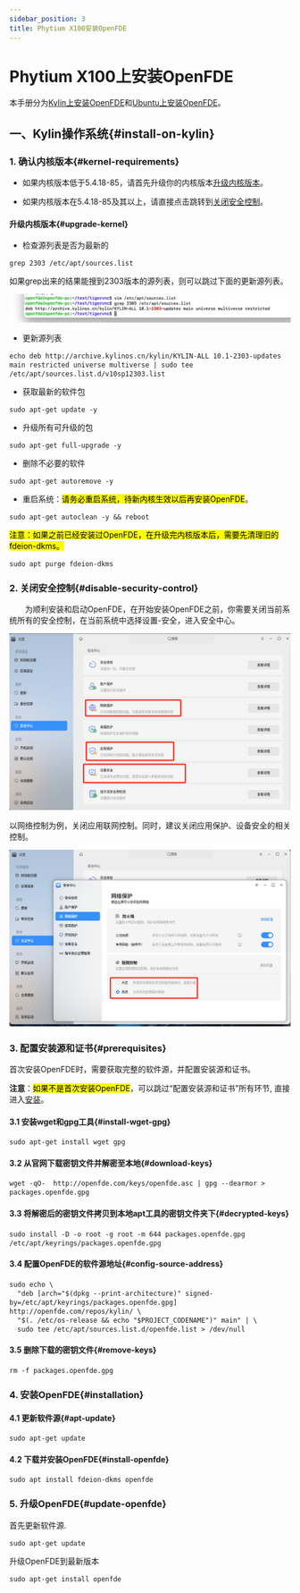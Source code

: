 ```yaml
---
sidebar_position: 3
title: Phytium X100安装OpenFDE
---
```


# Phytium X100上安装OpenFDE

本手册分为[Kylin上安装OpenFDE](#install-on-kylin)和[Ubuntu上安装OpenFDE](#install-on-ubuntu)。

## 一、Kylin操作系统{#install-on-kylin}

### 1. 确认内核版本{#kernel-requirements}

- 如果内核版本低于5.4.18-85，请首先升级你的内核版本[升级内核版本](#upgrade-kernel)。

- 如果内核版本在5.4.18-85及其以上，请直接点击跳转到[关闭安全控制](#disable-security-control)。

#### 升级内核版本{#upgrade-kernel}

- 检查源列表是否为最新的

```
grep 2303 /etc/apt/sources.list
```

如果grep出来的结果能搜到2303版本的源列表，则可以跳过下面的更新源列表。

![2303-source](./../img/2303-source-list.png)

- 更新源列表
  
```
echo deb http://archive.kylinos.cn/kylin/KYLIN-ALL 10.1-2303-updates main restricted universe multiverse | sudo tee /etc/apt/sources.list.d/v10sp12303.list
```

- 获取最新的软件包
  
```
sudo apt-get update -y
```

- 升级所有可升级的包
  
```
sudo apt-get full-upgrade -y
```

- 删除不必要的软件
  
```
sudo apt-get autoremove -y 
```

- 重启系统：<mark>请务必重启系统，待新内核生效以后再安装OpenFDE</mark>。

```
sudo apt-get autoclean -y && reboot
```

<mark>注意：如果之前已经安装过OpenFDE，在升级完内核版本后，需要先清理旧的fdeion-dkms。</mark>

```
sudo apt purge fdeion-dkms
```

### 2. 关闭安全控制{#disable-security-control}

&emsp;&emsp;为顺利安装和启动OpenFDE，在开始安装OpenFDE之前，你需要关闭当前系统所有的安全控制，在当前系统中选择设置-安全，进入安全中心。

![control](./../img/control.png)

以网络控制为例，关闭应用联网控制。同时，建议关闭应用保护、设备安全的相关控制。

![protect](./../img/protect.png)

### 3. 配置安装源和证书{#prerequisites}

首次安装OpenFDE时，需要获取完整的软件源，并配置安装源和证书。

 **注意**：<mark>如果不是首次安装OpenFDE</mark>，可以跳过“配置安装源和证书”所有环节, 直接进入[安装](#installation)。

#### 3.1 安装wget和gpg工具{#install-wget-gpg}

```
sudo apt-get install wget gpg
```

#### 3.2 从官网下载密钥文件并解密至本地{#download-keys}

```
wget -qO-  http://openfde.com/keys/openfde.asc | gpg --dearmor > packages.openfde.gpg
```

#### 3.3 将解密后的密钥文件拷贝到本地apt工具的密钥文件夹下{#decrypted-keys}

```
sudo install -D -o root -g root -m 644 packages.openfde.gpg /etc/apt/keyrings/packages.openfde.gpg
```

#### 3.4 配置OpenFDE的软件源地址{#config-source-address}
 
```
sudo echo \
  "deb [arch="$(dpkg --print-architecture)" signed-by=/etc/apt/keyrings/packages.openfde.gpg] http://openfde.com/repos/kylin/ \
  "$(. /etc/os-release && echo "$PROJECT_CODENAME")" main" | \
  sudo tee /etc/apt/sources.list.d/openfde.list > /dev/null
```

#### 3.5 删除下载的密钥文件{#remove-keys}

```
rm -f packages.openfde.gpg
```

### 4. 安装OpenFDE{#installation}

#### 4.1 更新软件源{#apt-update}

```
sudo apt-get update
```

#### 4.2 下载并安装OpenFDE{#install-openfde}

```
sudo apt install fdeion-dkms openfde
```

### 5. 升级OpenFDE{#update-openfde}

首先更新软件源.

```
sudo apt-get update
```

升级OpenFDE到最新版本

```
sudo apt-get install openfde
```
